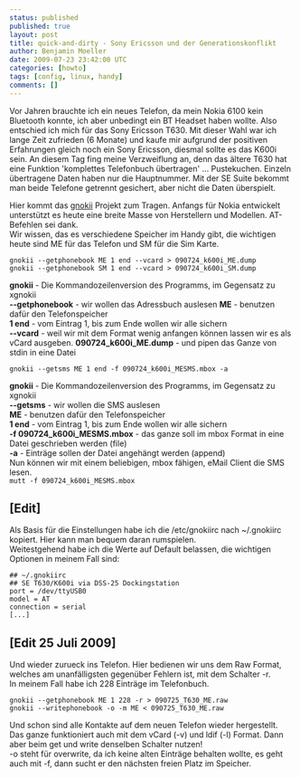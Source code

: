 ```yaml
---
status: published
published: true
layout: post
title: quick-and-dirty - Sony Ericsson und der Generationskonflikt
author: Benjamin Moeller
date: 2009-07-23 23:42:00 UTC
categories: [howto]
tags: [config, linux, handy]
comments: []
---
```


Vor Jahren brauchte ich ein neues Telefon, da mein Nokia 6100 kein Bluetooth konnte, ich aber unbedingt ein BT Headset haben wollte. Also entschied ich mich für das Sony Ericsson T630. Mit dieser Wahl war ich lange Zeit zufrieden (6 Monate) und kaufe mir aufgrund der positiven Erfahrungen gleich noch ein Sony Ericsson, diesmal sollte es das K600i sein.
An diesem Tag fing meine Verzweiflung an, denn das ältere T630 hat eine Funktion 'komplettes Telefonbuch übertragen' ... Pustekuchen. Einzeln übertragene Daten haben nur die Hauptnummer. Mit der SE Suite bekommt man beide Telefone getrennt gesichert, aber nicht die Daten überspielt.

Hier kommt das [gnokii](http://www.gnokii.org) Projekt zum Tragen. Anfangs für Nokia entwickelt unterstützt es heute eine breite Masse von Herstellern und Modellen. AT-Befehlen sei dank.  
Wir wissen, das es verschiedene Speicher im Handy gibt, die wichtigen heute sind ME für das Telefon und SM für die Sim Karte.  

```
gnokii --getphonebook ME 1 end --vcard > 090724_k600i_ME.dump  
gnokii --getphonebook SM 1 end --vcard > 090724_k600i_SM.dump
```

**gnokii** - Die Kommandozeilenversion des Programms, im Gegensatz zu xgnokii  
**--getphonebook** - wir wollen das Adressbuch auslesen
**ME** - benutzen dafür den Telefonspeicher  
**1 end** - vom Eintrag 1, bis zum Ende wollen wir alle sichern  
**--vcard** - weil wir mit dem Format wenig anfangen können lassen wir es als vCard ausgeben.
**090724_k600i_ME.dump** - und pipen das Ganze von stdin in eine Datei  

```
gnokii --getsms ME 1 end -f 090724_k600i_MESMS.mbox -a
```

**gnokii** - Die Kommandozeilenversion des Programms, im Gegensatz zu xgnokii  
**--getsms** - wir wollen die SMS auslesen  
**ME** - benutzen dafür den Telefonspeicher  
**1 end** - vom Eintrag 1, bis zum Ende wollen wir alle sichern  
**-f 090724_k600i_MESMS.mbox** - das ganze soll im mbox Format in eine Datei geschrieben werden (file)  
**-a** - Einträge sollen der Datei angehängt werden (append)  
Nun können wir mit einem beliebigen, mbox fähigen, eMail Client die SMS lesen.  
`mutt -f 090724_k600i_MESMS.mbox`

## [Edit]
Als Basis für die Einstellungen habe ich die /etc/gnokiirc nach ~/.gnokiirc kopiert. Hier kann man bequem daran rumspielen.  
Weitestgehend habe ich die Werte auf Default belassen, die wichtigen Optionen in meinem Fall sind:  
```
## ~/.gnokiirc
## SE T630/K600i via DSS-25 Dockingstation  
port = /dev/ttyUSB0  
model = AT  
connection = serial  
[...]
```

## [Edit 25 Juli 2009]
Und wieder zurueck ins Telefon. Hier bedienen wir uns dem Raw Format, welches am unanfälligsten gegenüber Fehlern ist, mit dem Schalter -r.  
In meinem Fall habe ich 228 Einträge im Telefonbuch.  
```
gnokii --getphonebook ME 1 228 -r > 090725_T630_ME.raw  
gnokii --writephonebook -o -m ME < 090725_T630_ME.raw
```

Und schon sind alle Kontakte auf dem neuen Telefon wieder hergestellt. Das ganze funktioniert auch mit dem vCard (-v) und ldif (-l) Format. Dann aber beim get und write denselben Schalter nutzen!  
-o steht für overwrite, da ich keine alten Einträge behalten wollte, es geht auch mit -f, dann sucht er den nächsten freien Platz im Speicher.  

